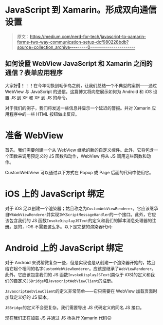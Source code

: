 # JavaScript 到 Xamarin。形成双向通信设置

> 原文：<https://medium.com/nerd-for-tech/javascript-to-xamarin-forms-two-way-communication-setup-dcf980228bdb?source=collection_archive---------0----------------------->

## 如何设置 WebView JavaScript 和 Xamarin 之间的通信？表单应用程序

大家好👋！！！在今年切换到毛伊岛之前，让我们总结一个不典型的案例——通过 WebView 与 JavaScript 的通信。这篇博文将向您展示如何为 Android 和 iOS 设置 JS 到 XF 和 XF 到 JS 的命令。

对于我们的例子，我们将发送一些信息并显示一个延迟的警报。并对 Xamarin 应用程序中的一些 HTML 按钮做出反应。

# 准备 WebView

首先，我们需要创建一个从 WebView 继承的新的自定义控件。此外，它将包含一个函数来调用预定义的 JS 函数和动作，WebView 将从 JS 调用这些函数和动作。

CustomWebView 可以通过以下方式在 Popup 或 Page 后面的代码中使用它。

# iOS 上的 JavaScript 绑定

对于 iOS 足以创建一个渲染器；姑且称之为`CustomWebViewRenderer`。它应该继承自`WkWebViewRenderer`并实现`IWKScriptMessageHandler`的一个接口。此外，它应该包含我们的 JS 函数`InvokeDisplayJSText`的定义和我们的脚本消息处理器的注册。是的，iOS 不需要这么多。以下是完整的渲染器代码:

# Android 上的 JavaScript 绑定

对于 Android 来说稍微复杂一些，但是实现也是从创建一个渲染器开始的，姑且给它起个相同的名字`CustomWebViewRenderer`。应该是继承了`WebViewRenderer`。此外，它应该包含我们的 JS 函数`InvokeDisplayJSText`(类似于 iOS)的定义和我们的自定义`JSBridge`和`JavascriptWebViewClient`的注册。

`JavascriptWebViewClient`的定义非常简单——它只需要在 WebView 加载页面时加载定义好的 JS 脚本。

`JSBridge`的定义不会更复杂。我们需要导出 JS 代码定义的同名 JS 接口。

现在我们正在加载 JS 并通过 JS 桥执行 Xamarin 代码🙃